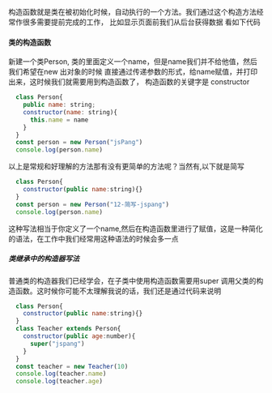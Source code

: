 <!--
 * @Author: gaoyuan
 * @Date: 2020-10-22 16:06:58
 * @LastEditors: gaoyuan
 * @LastEditTime: 2020-10-22 16:25:26
-->
构造函数就是类在被初始化时候，自动执行的一个方法。我们通过这个构造方法经常作很多需要提前完成的工作，
比如显示页面前我们从后台获得数据
看如下代码

#### 类的构造函数
新建一个类Person, 类的里面定义一个name，但是name我们并不给他值，然后我们希望在new 出对象的时候
直接通过传递参数的形式，给name赋值，并打印出来，这时候我们就需要用到构造函数了，
构造函数的关键字是 constructor
```javascript
  class Person{
    public name: string;
    constructor(name: string){
      this.name = name
    }
  }
  const person = new Person("jsPang")
  console.log(person.name)
```
以上是常规和好理解的方法那有没有更简单的方法呢？当然有,以下就是简写
```javascript
  class Person{
    constructor(public name:string){}
  }
  const person = new Person("12-简写-jspang")
  console.log(person.name)
```
这种写法相当于你定义了一个name,然后在构造函数里进行了赋值，这是一种简化的语法，在工作中我们经常用这种语法的时候会多一点

##### 类继承中的构造器写法
普通类的构造器我们已经学会，在子类中使用构造函数需要用super 调用父类的构造函数。这时候你可能不太理解我说的话，我们还是通过代码来说明
```javascript
  class Person{
    constructor(public name:string){}
  }
  class Teacher extends Person{
    constructor(public age:number){
      super("jspang")
    }
  }
  const teacher = new Teacher(10)
  console.log(teacher.name)
  console.log(teacher.age)
```